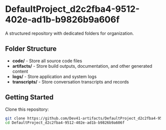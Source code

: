 # DefaultProject_d2c2fba4-9512-402e-ad1b-b9826b9a606f
A structured repository with dedicated folders for organization.

## Folder Structure

- **code/** - Store all source code files
- **artifacts/** - Store build outputs, documentation, and other generated content
- **logs/** - Store application and system logs
- **transcripts/** - Store conversation transcripts and records

## Getting Started

Clone this repository:
```bash
git clone https://github.com/Dev41-artifacts/DefaultProject_d2c2fba4-9512-402e-ad1b-b9826b9a606f
cd DefaultProject_d2c2fba4-9512-402e-ad1b-b9826b9a606f
```
